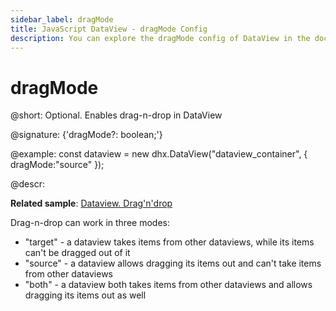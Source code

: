 ```yaml
---
sidebar_label: dragMode
title: JavaScript DataView - dragMode Config 
description: You can explore the dragMode config of DataView in the documentation of the DHTMLX JavaScript UI library. Browse developer guides and API reference, try out code examples and live demos, and download a free 30-day evaluation version of DHTMLX Suite 7.
---
```


# dragMode

@short: Optional. Enables drag-n-drop in DataView

@signature: {'dragMode?: boolean;'}

@example:
const dataview = new dhx.DataView("dataview_container", { 
    dragMode:"source"
});

@descr:

**Related sample**: [Dataview. Drag'n'drop](https://snippet.dhtmlx.com/nia2e5a9)

Drag-n-drop can work in three modes:

- "target" - a dataview takes items from other dataviews, while its items can't be dragged out of it
- "source" - a dataview allows dragging its items out and can't take items from other dataviews
- "both" - a dataview both takes items from other dataviews and allows dragging its items out as well

[comment]: # (@relatedapi: dataview/configuration.md#drag-n-drop-of-items)
